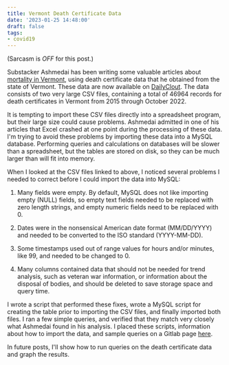 ```yaml
---
title: Vermont Death Certificate Data
date: '2023-01-25 14:48:00'
draft: false
tags:
- covid19
---
```


(Sarcasm is *OFF* for this post.)

Substacker Ashmedai has been writing some valuable articles about
[mortality in Vermont](https://ashmedai.substack.com/archive?sort=search&search=vermont),
using death certificate data that he obtained from the state
of Vermont.  These data are now available on
[DailyClout](https://campaigns.dailyclout.io/campaign/item/b8cec42b-15fa-4f24-906e-dca909ab161e/).
The data consists of two very large CSV files, containing a total
of 46964 records for death certificates in Vermont from 2015 through October 2022.

It is tempting to import these CSV files directly into a spreadsheet program,
but their large size could cause problems.  Ashmedai admitted in one of his
articles that Excel crashed at one point during the processing of
these data.  I'm trying to avoid these problems by importing these data
into a MySQL database.  Performing queries and calculations on databases
will be slower than a spreadsheet, but the tables are stored on disk,
so they can be much larger than will fit into memory.

When I looked at the CSV files linked to above, I noticed several problems
I needed to correct before I could import the data into MySQL:

1. Many fields were empty.  By default, MySQL does not like importing empty (NULL) fields,
so empty text fields needed to be replaced with zero length strings,
and empty numeric fields need to be replaced with 0.

2. Dates were in the nonsensical American date format (MM/DD/YYYY) and needed
to be converted to the ISO standard (YYYY-MM-DD).

3. Some timestamps used out of range values for hours and/or minutes, like 99,
and needed to be changed to 0.

4. Many columns contained data that should not be needed for trend analysis,
such as veteran war information, or information about the disposal of bodies,
and should be deleted to save storage space and query time.

I wrote a script that performed these fixes, wrote a MySQL script for
creating the table prior to importing the CSV files, and finally
imported both files.  I ran a few simple queries, and verified that
they match very closely what Ashmedai found in his analysis.  I placed
these scripts, information about how to import the data, and sample
queries on a Gitlab page [here](https://gitlab.com/bloovis/covid).

In future posts, I'll show how to run queries on the death certificate
data and graph the results.

